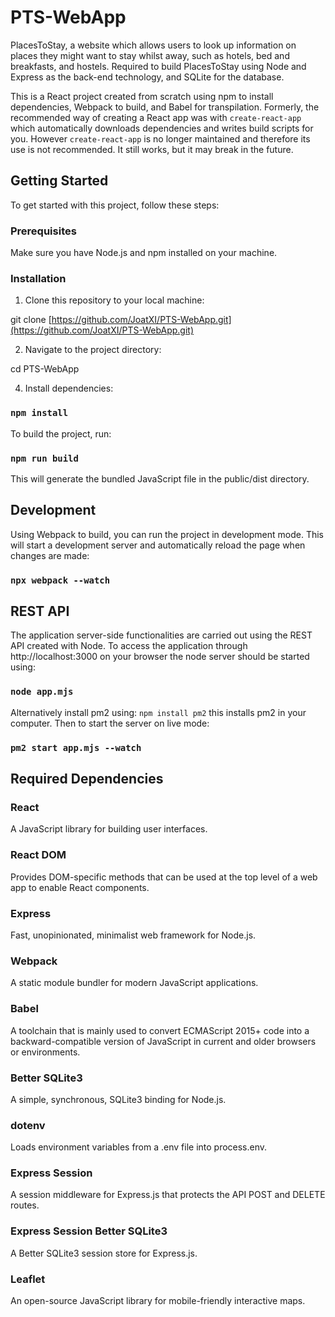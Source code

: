 # PTS-WebApp
PlacesToStay, a website which allows users to look up information on places they might want to stay whilst away, such as hotels, bed and breakfasts, and hostels. Required to build PlacesToStay using Node and Express as the back-end technology, and  SQLite for the database.

This is a React project created from scratch using npm to install dependencies, Webpack to build, and Babel for transpilation. Formerly, the recommended way of creating a React app was with `create-react-app` which automatically downloads dependencies and writes build scripts for you. However `create-react-app` is no longer maintained and therefore its use is not recommended. It still works, but it may break in the future.

## Getting Started

To get started with this project, follow these steps:

### Prerequisites

Make sure you have Node.js and npm installed on your machine.

### Installation

1. Clone this repository to your local machine:

git clone [https://github.com/JoatXI/PTS-WebApp.git](https://github.com/JoatXI/PTS-WebApp.git)

2. Navigate to the project directory:

cd PTS-WebApp
   
4. Install dependencies:

### `npm install`

To build the project, run:

### `npm run build`

This will generate the bundled JavaScript file in the public/dist directory.

## Development

Using Webpack to build, you can run the project in development mode. This will start a development server and automatically reload the page when changes are made:

### `npx webpack --watch`

## REST API

The application server-side functionalities are carried out using the REST API created with Node. To access the application through http://localhost:3000 on your browser the node server should be started using:

### `node app.mjs`

Alternatively install pm2 using: `npm install pm2` this installs pm2 in your computer. Then to start the server on live mode:

### `pm2 start app.mjs --watch`

## Required Dependencies

### React

A JavaScript library for building user interfaces.

### React DOM

Provides DOM-specific methods that can be used at the top level of a web app to enable React components.

### Express

Fast, unopinionated, minimalist web framework for Node.js.

### Webpack

A static module bundler for modern JavaScript applications.

### Babel

A toolchain that is mainly used to convert ECMAScript 2015+ code into a backward-compatible version of JavaScript in current and older browsers or environments.

### Better SQLite3

A simple, synchronous, SQLite3 binding for Node.js.

### dotenv

Loads environment variables from a .env file into process.env.

### Express Session

A session middleware for Express.js that protects the API POST and DELETE routes.

### Express Session Better SQLite3

A Better SQLite3 session store for Express.js.

### Leaflet

An open-source JavaScript library for mobile-friendly interactive maps.
